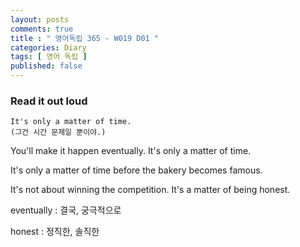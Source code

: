 ```yaml
---
layout: posts
comments: true
title : " 영어독립 365 - W019 D01 "
categories: Diary
tags: [ 영어 독립 ]
published: false
---
```


### Read it out loud

```
It's only a matter of time.
(그건 시간 문제일 뿐이야.)
```

You'll make it happen eventually. It's only a matter of time.

It's only a matter of time before the bakery becomes famous.

It's not about winning the competition. It's a matter of being honest.

eventually
 : 결국, 궁극적으로

honest
 : 정직한, 솔직한
